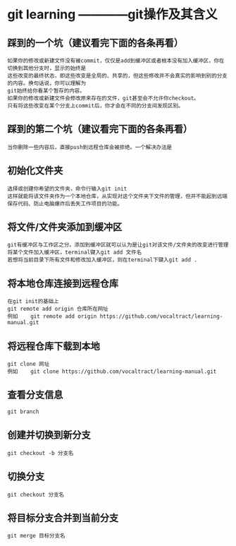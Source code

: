 # git learning ————git操作及其含义

## 踩到的一个坑（建议看完下面的各条再看）
    如果你的修改或新建文件没有被commit，仅仅是add到缓冲区或者根本没有加入缓冲区，你在切换到其他分支时，显示的始终是
    这些改变的最终状态，即这些改变是全局的、共享的，但这些修改并不会真实的影响到别的分支的内容。换句话说，你可以理解为
    git始终给你看某个暂存的内容。
    如果你的修改或新建文件会修改原来存在的文件，git甚至会不允许你checkout。
    只有将这些改变在某个分支上commit后，你才会在不同的分支间发现区别。

## 踩到的第二个坑（建议看完下面的各条再看）
    当你删除一些内容后，直接push到远程仓库会被拒绝。一个解决办法是

## 初始化文件夹
    选择或创建你希望的文件夹，命令行输入git init
    这样就能将该文件夹作为一个本地仓库，从实现对这个文件夹下文件的管理，但并不能起到远端保存代码、防止电脑爆炸后丢失工作项目的功能。

## 将文件/文件夹添加到缓冲区
    git有缓冲区与工作区之分。添加到缓冲区就可以认为是让git对该文件/文件夹的改变进行管理
    将某个文件加入缓冲区，terminal键入git add 文件名
    若想将当前目录下所有文件和修改加入缓冲区，则在terminal下键入git add .

## 将本地仓库连接到远程仓库
    在git init的基础上
    git remote add origin 仓库所在网址
    例如    git remote add origin https://github.com/vocaltract/learning-manual.git

## 将远程仓库下载到本地
    git clone 网址
    例如    git clone https://github.com/vocaltract/learning-manual.git

## 查看分支信息
    git branch

## 创建并切换到新分支
    git checkout -b 分支名

## 切换分支
    git checkout 分支名

## 将目标分支合并到当前分支
    git merge 目标分支名

## 
